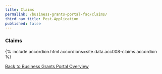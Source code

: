 ```yaml
---
title: Claims
permalink: /business-grants-portal-faq/claims/
third_nav_title: Post-Application
published: false
---
```


### Claims

{% include accordion.html accordions=site.data.acc008-claims.accordion %}

[Back to Business Grants Portal Overview](/business-grants-portal/)